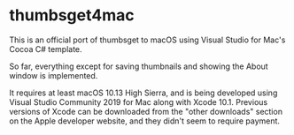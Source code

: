 # thumbsget4mac

This is an official port of thumbsget to macOS using Visual Studio for Mac's Cocoa C# template.

So far, everything except for saving thumbnails and showing the About window is implemented.

It requires at least macOS 10.13 High Sierra, and is being developed using Visual Studio Community 2019 for Mac along with Xcode 10.1. Previous versions of Xcode can be downloaded from the "other downloads" section on the Apple developer website, and they didn't seem to require payment.
